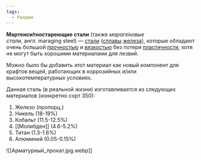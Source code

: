 ```yaml
---
tags:
  - Рандом
---
```

**Мартенси́тностареющие стали** (также _мараге́новые стали_, англ. maraging steel) — [стали](zim://C3557B6E-A6C2-B4B0-1997-FFACE1C58919/%D0%A1%D1%82%D0%B0%D0%BB%D1%8C "Сталь") ([сплавы](zim://C3557B6E-A6C2-B4B0-1997-FFACE1C58919/%D0%A1%D0%BF%D0%BB%D0%B0%D0%B2 "Сплав") [железа](zim://C3557B6E-A6C2-B4B0-1997-FFACE1C58919/%D0%96%D0%B5%D0%BB%D0%B5%D0%B7%D0%BE "Железо")), которые обладают очень большой [прочностью](zim://C3557B6E-A6C2-B4B0-1997-FFACE1C58919/%D0%9F%D1%80%D0%BE%D1%87%D0%BD%D0%BE%D1%81%D1%82%D1%8C "Прочность") и [вязкостью](zim://C3557B6E-A6C2-B4B0-1997-FFACE1C58919/%D0%92%D1%8F%D0%B7%D0%BA%D0%BE%D1%81%D1%82%D1%8C "Вязкость") без потери [пластичности](zim://C3557B6E-A6C2-B4B0-1997-FFACE1C58919/%D0%9F%D0%BB%D0%B0%D1%81%D1%82%D0%B8%D1%87%D0%BD%D0%BE%D1%81%D1%82%D1%8C_\(%D1%84%D0%B8%D0%B7%D0%B8%D0%BA%D0%B0\) "Пластичность (физика)"), хотя не могут быть хорошими материалами для лезвий.

Можно было бы добавить этот материал как новый компонент для крафтов вещей, работающих в коррозийных и/или высокотемпературных условиях.

Данная сталь (в реальной жизни) изготавливается из следующих материалов (конкретно сорт 350):
1. Железо (пропорц.)
2. Никель (18-19%)
3. Кобальт (11.5-12.5%)
4. [[Молибден]] (4.6-5.2%)
5. Титан (1.3-1.6%)
6. Алюминий (0.05-0.15%)

![[Арматурный_прокат.jpg.webp]]